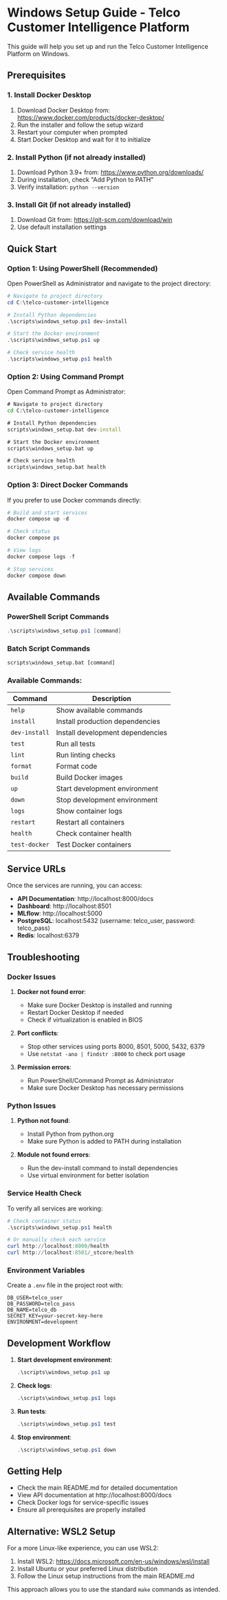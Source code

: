 # Windows Setup Guide - Telco Customer Intelligence Platform

This guide will help you set up and run the Telco Customer Intelligence Platform on Windows.

## Prerequisites

### 1. Install Docker Desktop
1. Download Docker Desktop from: https://www.docker.com/products/docker-desktop/
2. Run the installer and follow the setup wizard
3. Restart your computer when prompted
4. Start Docker Desktop and wait for it to initialize

### 2. Install Python (if not already installed)
1. Download Python 3.9+ from: https://www.python.org/downloads/
2. During installation, check "Add Python to PATH"
3. Verify installation: `python --version`

### 3. Install Git (if not already installed)
1. Download Git from: https://git-scm.com/download/win
2. Use default installation settings

## Quick Start

### Option 1: Using PowerShell (Recommended)

Open PowerShell as Administrator and navigate to the project directory:

```powershell
# Navigate to project directory
cd C:\telco-customer-intelligence

# Install Python dependencies
.\scripts\windows_setup.ps1 dev-install

# Start the Docker environment
.\scripts\windows_setup.ps1 up

# Check service health
.\scripts\windows_setup.ps1 health
```

### Option 2: Using Command Prompt

Open Command Prompt as Administrator:

```cmd
# Navigate to project directory
cd C:\telco-customer-intelligence

# Install Python dependencies
scripts\windows_setup.bat dev-install

# Start the Docker environment
scripts\windows_setup.bat up

# Check service health
scripts\windows_setup.bat health
```

### Option 3: Direct Docker Commands

If you prefer to use Docker commands directly:

```powershell
# Build and start services
docker compose up -d

# Check status
docker compose ps

# View logs
docker compose logs -f

# Stop services
docker compose down
```

## Available Commands

### PowerShell Script Commands
```powershell
.\scripts\windows_setup.ps1 [command]
```

### Batch Script Commands
```cmd
scripts\windows_setup.bat [command]
```

### Available Commands:

| Command | Description |
|---------|-------------|
| `help` | Show available commands |
| `install` | Install production dependencies |
| `dev-install` | Install development dependencies |
| `test` | Run all tests |
| `lint` | Run linting checks |
| `format` | Format code |
| `build` | Build Docker images |
| `up` | Start development environment |
| `down` | Stop development environment |
| `logs` | Show container logs |
| `restart` | Restart all containers |
| `health` | Check container health |
| `test-docker` | Test Docker containers |

## Service URLs

Once the services are running, you can access:

- **API Documentation**: http://localhost:8000/docs
- **Dashboard**: http://localhost:8501
- **MLflow**: http://localhost:5000
- **PostgreSQL**: localhost:5432 (username: telco_user, password: telco_pass)
- **Redis**: localhost:6379

## Troubleshooting

### Docker Issues

1. **Docker not found error**:
   - Make sure Docker Desktop is installed and running
   - Restart Docker Desktop if needed
   - Check if virtualization is enabled in BIOS

2. **Port conflicts**:
   - Stop other services using ports 8000, 8501, 5000, 5432, 6379
   - Use `netstat -ano | findstr :8000` to check port usage

3. **Permission errors**:
   - Run PowerShell/Command Prompt as Administrator
   - Make sure Docker Desktop has necessary permissions

### Python Issues

1. **Python not found**:
   - Install Python from python.org
   - Make sure Python is added to PATH during installation

2. **Module not found errors**:
   - Run the dev-install command to install dependencies
   - Use virtual environment for better isolation

### Service Health Check

To verify all services are working:

```powershell
# Check container status
.\scripts\windows_setup.ps1 health

# Or manually check each service
curl http://localhost:8000/health
curl http://localhost:8501/_stcore/health
```

### Environment Variables

Create a `.env` file in the project root with:

```env
DB_USER=telco_user
DB_PASSWORD=telco_pass
DB_NAME=telco_db
SECRET_KEY=your-secret-key-here
ENVIRONMENT=development
```

## Development Workflow

1. **Start development environment**:
   ```powershell
   .\scripts\windows_setup.ps1 up
   ```

2. **Check logs**:
   ```powershell
   .\scripts\windows_setup.ps1 logs
   ```

3. **Run tests**:
   ```powershell
   .\scripts\windows_setup.ps1 test
   ```

4. **Stop environment**:
   ```powershell
   .\scripts\windows_setup.ps1 down
   ```

## Getting Help

- Check the main README.md for detailed documentation
- View API documentation at http://localhost:8000/docs
- Check Docker logs for service-specific issues
- Ensure all prerequisites are properly installed

## Alternative: WSL2 Setup

For a more Linux-like experience, you can use WSL2:

1. Install WSL2: https://docs.microsoft.com/en-us/windows/wsl/install
2. Install Ubuntu or your preferred Linux distribution
3. Follow the Linux setup instructions from the main README.md

This approach allows you to use the standard `make` commands as intended.
